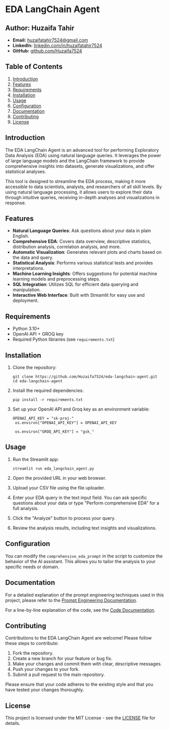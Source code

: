 # EDA LangChain Agent

## Author: Huzaifa Tahir
- **Email:** huzaifatahir7524@gmail.com
- **LinkedIn:** [linkedin.com/in/huzaifatahir7524](https://linkedin.com/in/huzaifatahir7524)
- **GitHub:** [github.com/Huzaifa7524](https://github.com/Huzaifa7524)

## Table of Contents
1. [Introduction](#introduction)
2. [Features](#features)
3. [Requirements](#requirements)
4. [Installation](#installation)
5. [Usage](#usage)
6. [Configuration](#configuration)
7. [Documentation](#documentation)
8. [Contributing](#contributing)
9. [License](#license)

## Introduction

The EDA LangChain Agent is an advanced tool for performing Exploratory Data Analysis (EDA) using natural language queries. It leverages the power of large language models and the LangChain framework to provide comprehensive insights into datasets, generate visualizations, and offer statistical analyses.

This tool is designed to streamline the EDA process, making it more accessible to data scientists, analysts, and researchers of all skill levels. By using natural language processing, it allows users to explore their data through intuitive queries, receiving in-depth analyses and visualizations in response.

## Features

- **Natural Language Queries**: Ask questions about your data in plain English.
- **Comprehensive EDA**: Covers data overview, descriptive statistics, distribution analysis, correlation analysis, and more.
- **Automatic Visualization**: Generates relevant plots and charts based on the data and query.
- **Statistical Analysis**: Performs various statistical tests and provides interpretations.
- **Machine Learning Insights**: Offers suggestions for potential machine learning models and preprocessing steps.
- **SQL Integration**: Utilizes SQL for efficient data querying and manipulation.
- **Interactive Web Interface**: Built with Streamlit for easy use and deployment.

## Requirements

- Python 3.10+
- OpenAI API  + GROQ key 
- Required Python libraries (see `requirements.txt`)

## Installation

1. Clone the repository:
   ```
   git clone https://github.com/Huzaifa7524/eda-langchain-agent.git
   cd eda-langchain-agent
   ```

2. Install the required dependencies:
   ```
   pip install -r requirements.txt
   ```

3. Set up your OpenAI API and Groq key as an environment variable:
   ```
   OPENAI_API_KEY = "sk-proj-"
    os.environ["OPENAI_API_KEY"] = OPENAI_API_KEY

    os.environ["GROQ_API_KEY"] = "gsk_"
   ```

## Usage

1. Run the Streamlit app:
   ```
   streamlit run eda_langchain_agent.py
   ```

2. Open the provided URL in your web browser.

3. Upload your CSV file using the file uploader.

4. Enter your EDA query in the text input field. You can ask specific questions about your data or type "Perform comprehensive EDA" for a full analysis.

5. Click the "Analyze" button to process your query.

6. Review the analysis results, including text insights and visualizations.

## Configuration

You can modify the `comprehensive_eda_prompt` in the script to customize the behavior of the AI assistant. This allows you to tailor the analysis to your specific needs or domain.

## Documentation

For a detailed explanation of the prompt engineering techniques used in this project, please refer to the [Prompt Engineering Documentation](docs/prompt_engineering.md).

For a line-by-line explanation of the code, see the [Code Documentation](docs/code_explanation.md).

## Contributing

Contributions to the EDA LangChain Agent are welcome! Please follow these steps to contribute:

1. Fork the repository.
2. Create a new branch for your feature or bug fix.
3. Make your changes and commit them with clear, descriptive messages.
4. Push your changes to your fork.
5. Submit a pull request to the main repository.

Please ensure that your code adheres to the existing style and that you have tested your changes thoroughly.

## License

This project is licensed under the MIT License - see the [LICENSE](LICENSE) file for details.

